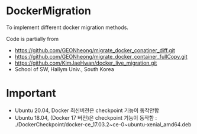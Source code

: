 # DockerMigration

To implement different docker migration methods.

Code is partially from
- https://github.com/GEONheong/migrate_docker_conatiner_diff.git
- https://github.com/GEONheong/migrate_docker_container_fullCopy.git
- https://github.com/KimJaeHwan/docker_live_migration.git
- School of SW, Hallym Univ., South Korea

# Important
- Ubuntu 20.04, Docker 최신버전은 checkpoint 기능이 동작안함
- Ubuntu 18.04, (Docker 17 버전)은 checkpoint 기능이 동작함 : ./DockerCheckpoint/docker-ce_17.03.2~ce-0~ubuntu-xenial_amd64.deb